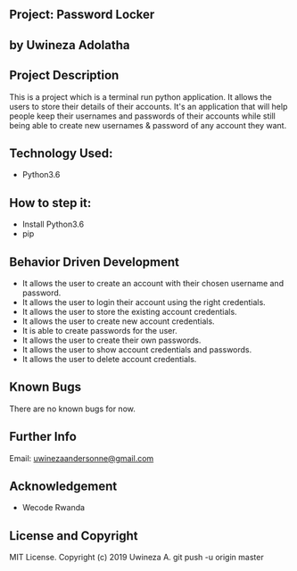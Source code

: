 ## Project: Password Locker

## by Uwineza Adolatha

## Project Description

This is a project which is a terminal run python application. It allows the users to store their details of their accounts.
It's an application that will help people keep their usernames and passwords of their accounts while still being able to create new usernames & password of any account they want.

## Technology Used:

- Python3.6

## How to step it:

- Install Python3.6
- pip

## Behavior Driven Development

- It allows the user to create an account with their chosen username and password.
- It allows the user to login their account using the right credentials.
- It allows the user to store the existing account credentials.
- It allows the user to create new account credentials.
- It is able to create passwords for the user.
- It allows the user to create their own passwords.
- It allows the user to show account credentials and passwords.
- It allows the user to delete account credentials.

## Known Bugs

There are no known bugs for now.

## Further Info

Email: uwinezaandersonne@gmail.com

## Acknowledgement

- Wecode Rwanda

## License and Copyright

MIT License. Copyright (c) 2019 Uwineza A.
git push -u origin master

